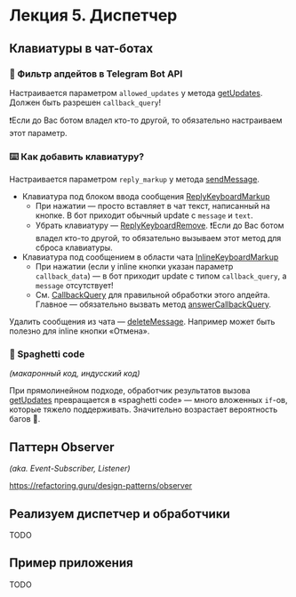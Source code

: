 # Лекция 5. Диспетчер

## Клавиатуры в чат-ботах

### 🔎 Фильтр апдейтов в Telegram Bot API

Настраивается параметром `allowed_updates` у метода [getUpdates](https://core.telegram.org/bots/api#getupdates). Должен
быть разрешен `callback_query`!

❗Если до Вас ботом владел кто-то другой, то обязательно настраиваем этот параметр.

### ⌨️ Как добавить клавиатуру?

Настраивается параметром `reply_markup` у метода [sendMessage](https://core.telegram.org/bots/api#sendmessage).

* Клавиатура под блоком ввода сообщения [ReplyKeyboardMarkup](https://core.telegram.org/bots/api#replykeyboardmarkup)
    * При нажатии — просто вставляет в чат текст, написанный на кнопке. В бот приходит обычный update с `message` и
      `text`.
    * Убрать клавиатуру — [ReplyKeyboardRemove](https://core.telegram.org/bots/api#replykeyboardremove). ❗Если до Вас
      ботом владел кто-то другой, то обязательно вызываем этот метод для сброса клавиатуры.
* Клавиатура под сообщением в области
  чата [InlineKeyboardMarkup](https://core.telegram.org/bots/api#inlinekeyboardmarkup)
    * При нажатии (если у inline кнопки указан параметр `callback_data`) — в бот приходит update с типом
      `callback_query`, а `message` отсутствует!
    * См. [CallbackQuery](https://core.telegram.org/bots/api#callbackquery) для правильной обработки этого апдейта.
      Главное — обязательно вызвать метод
      [answerCallbackQuery](https://core.telegram.org/bots/api#answercallbackquery).

Удалить сообщения из чата — [deleteMessage](https://core.telegram.org/bots/api#deletemessage). Например может быть
полезно для inline кнопки «Отмена».


### 🍝 Spaghetti code 
_(макаронный код, индусский код)_

При прямолинейном подходе, обработчик результатов вызова [getUpdates](https://core.telegram.org/bots/api#getupdates)
превращается в «spaghetti code» — много вложенных `if`-ов, которые тяжело поддерживать. Значительно возрастает
вероятность багов 🐞.

## Паттерн Observer
_(aka. Event-Subscriber, Listener)_

https://refactoring.guru/design-patterns/observer

## Реализуем диспетчер и обработчики

TODO

## Пример приложения

TODO
